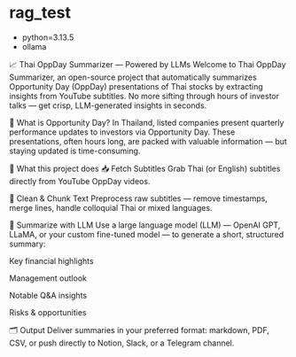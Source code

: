 # rag_test
- python=3.13.5
- ollama

📈 Thai OppDay Summarizer — Powered by LLMs
Welcome to Thai OppDay Summarizer, an open-source project that automatically summarizes Opportunity Day (OppDay) presentations of Thai stocks by extracting insights from YouTube subtitles.
No more sifting through hours of investor talks — get crisp, LLM-generated insights in seconds.

🚀 What is Opportunity Day?
In Thailand, listed companies present quarterly performance updates to investors via Opportunity Day. These presentations, often hours long, are packed with valuable information — but staying updated is time-consuming.

🎯 What this project does
📥 Fetch Subtitles
Grab Thai (or English) subtitles directly from YouTube OppDay videos.

🧹 Clean & Chunk Text
Preprocess raw subtitles — remove timestamps, merge lines, handle colloquial Thai or mixed languages.

🤖 Summarize with LLM
Use a large language model (LLM) — OpenAI GPT, LLaMA, or your custom fine-tuned model — to generate a short, structured summary:

Key financial highlights

Management outlook

Notable Q&A insights

Risks & opportunities

🗂️ Output
Deliver summaries in your preferred format: markdown, PDF, CSV, or push directly to Notion, Slack, or a Telegram channel.

